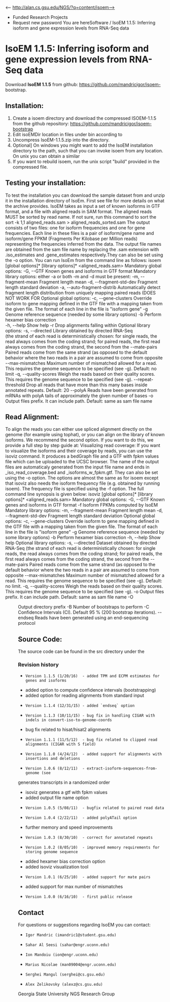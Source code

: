 <-- http://alan.cs.gsu.edu/NGS/?q=content/isoem-->

* Funded Research Projects
* Request new password
You are hereSoftware / IsoEM 1.1.5: Inferring isoform and gene expression levels from RNA-Seq data
# IsoEM 1.1.5: Inferring isoform and gene expression levels from RNA-Seq data
Download **IsoEM 1.1.5** from github: https://github.com/mandricigor/isoem- bootstrap.
##  Installation: 
1. Create a isoem directory and download the compressed ISOEM-1.1.5 
from the github repository: https://github.com/mandricigor/isoem-bootstrap
2. Edit isoEMDir location in files under bin according to 
3. Uncompress IsoEM-1.1.5.zip into the directory.
4. Optional] On windows you might want to add the IsoEM 
installation directory to the path, such that you can invoke 
isoem from any location. On unix you can obtain a similar
5. If you want to rebuild isoem, run the unix script "build" 
provided in the compressed file.
##  Testing your installation:
To test the installation you can download the sample dataset from 
and unzip it in the installation directory of IsoEm. First see 
file for more details on what the archive provides.
IsoEM takes as input a set of known isoforms in GTF format, and a 
file with aligned reads in SAM format. The aligned reads MUST be 
sorted by read name. If not sure, run this command to sort the 
sort -k 1,1 aligned_reads.sam > aligned_reads_sorted.sam
The output consists of two files: one for isoform frequencies and one 
for gene frequencies. Each line in these files is a pair of isoform/gene 
name and isoform/gene FPKM (Fragments Per Kilobase per Million reads) 
representing the frequencies inferred from the data. The output file 
names are obtained from the sam file name by replacing the .sam extension 
with .iso_estimates and .gene_estimates respectively.They can also be set 
using the -o option.
You can run IsoEm from the command line as follows:
isoem [global options]* [library options]* <aligned_reads.sam>
Mandatory global options: 
-G, --GTF <GTF file> Known genes and isoforms in GTF format
Mandatory library options: either -a or both -m and -d must be present: 
-m, --fragment-mean <Double> Fragment length mean 
-d, --fragment-std-dev <Double> Fragment length standard deviation 
-a, --auto-fragment-distrib Automatically detect fragment length 
distribution from uniquely mapping 
paired reads (DOES NOT WORK FOR 
Optional global options: 
-c, --gene-clusters <Cluster file> Override isoform to gene mapping 
defined in the GTF file with a 
mapping taken from the given file. 
The format of each line in the file 
is "isoform gene" 
-g <genome fasta file> Genome reference sequence (needed by 
some library options) 
-b Perform hexamer bias correction  
-h, --help Show help 
-r <Repeats GTF> Drop alignments falling within 
Optional library options: 
-s, --directed Library obtained by directed RNA-Seq  
(the strand of each read is 
deterministically chosen: for single 
reads, the read always comes from 
the coding strand; for paired reads, 
the first read always comes from the 
coding strand, the second from the 
\--mate-pairs Paired reads come from the same strand 
(as opposed to the default behavior 
where the two reads in a pair are 
assumed to come from opposite 
\--max-mismatches <Integer> Maximum number of mismatched allowed 
for a read. This requires the genome 
sequence to be specified (see -g). 
Default: no limit 
-q, --quality-scores Weigh the reads based on their quality 
scores. This requires the genome 
sequence to be specified (see -g). 
\--repeat-threshold <nbases> Drop all reads that have more than 
this many bases inside annotated 
repeats. Default: 20 
\--polyA <nbases> Reads have been generated from mRNAs 
with polyA tails of approximately 
the given number of bases 
-o <file prefix> Output files prefix. It can include path. 
Default: same as sam file name
##  Read Alignment: 
To align the reads you can either use spliced alignment directly 
on the genome (for example using tophat), or you can align on the 
library of known isoforms. We recommend the second option. If you 
want to do this, we provide a full step by step guide at: 
Visualizing read coverage: 
If you want to visualize the isoforms and their coverage by reads, you can use the isoviz 
command. It produces a bedGraph file and a GTF with fpkm values file which can be uploaded 
to the UCSC browser. The name of the output files are automaticaly generated from the input 
file name and ends in _iso_read_coverage.bed and _isoforms_w_fpkm.gtf. They can also be set 
using the -o option.
The options are almost the same as for isoem except that isoviz also needs the isoform frequency 
file (e.g. obtained by running isoem). The frequency file is specified using the -f option. The 
full command line synopsis is given below:
isoviz [global options]* [library options]* <aligned_reads.sam>
Mandatory global options: 
-G, --GTF <GTF file> Known genes and isoforms in GTF format 
-f <frequency file> Isoform FPKMs computed by IsoEM
Mandatory library options: 
-m, --fragment-mean <Double> Fragment length mean 
-d, --fragment-std-dev <Double> Fragment length standard deviation
Optional global options: 
-c, --gene-clusters <Cluster file> Override isoform to gene mapping 
defined in the GTF file with a 
mapping taken from the given file. 
The format of each line in the file 
is "isoform gene" 
-g <genome fasta file> Genome reference sequence (needed by 
some library options) 
-b Perform hexamer bias correction 
-h, --help Show help
Optional library options: 
-s, --directed Dataset obtained by directed RNA-Seq 
(the strand of each read is 
deterministically chosen: for single 
reads, the read always comes from 
the coding strand; for paired reads, 
the first read always comes from the 
coding strand, the second from the 
\--mate-pairs Paired reads come from the same strand 
(as opposed to the default behavior 
where the two reads in a pair are 
assumed to come from opposite 
\--max-mismatches <Integer> Maximum number of mismatched allowed 
for a read. This requires the genome 
sequence to be specified (see -g). 
Default: no limit. 
-q, --quality-scores Weigh the reads based on their quality 
scores. This requires the genome 
sequence to be specified (see -g). 
-o <file prefix> Output files prefix. It can include path. 
Default: same as sam file name 
-O <dir prefix> Output directory prefix 
-B <nr bootstraps> Number of bootstraps to perform 
-C <confidence intervals> Confidence Intervals (CI). 
Default 95 % (200 bootstrap iterations).
\--endseq Reads have been generated using an end-sequencing protocol
##  Source Code: 
The source code can be found in the src directory under the 
###  Revision history 
*     Version 1.1.5 (1/20/16)  - added TPM and ECPM estimates for genes and isoforms
- added option to compute confidence intervals (bootstrapping)
- added option for reading alignments from standard input
*     Version 1.1.4 (12/31/15) - added `endseq` option
*     Version 1.1.3 (10/11/15) - bug fix in handling CIGAR with indels in convert-iso-to-genome-coords
- bug fix related to hisat/hisat2 alignments
*     Version 1.1.1 (11/5/12)  - bug fix related to clipped read alignments (CIGAR with S field)
*     Version 1.1.0 (4/24/12)  - added support for alignments with insertions and deletions
*     Version 1.0.6 (8/12/11)  - extract-isoform-sequences-from-genome (see 
generates transcripts in a randomized order
- isoviz generates a gtf with fpkm values
- added output file name option
*     Version 1.0.5 (5/08/11)  - bugfix related to paired read data
*     Version 1.0.4 (2/22/11)  - added polyATail option
- further memory and speed improvements
*     Version 1.0.3 (8/30/10)  - correct for annotated repeats
*     Version 1.0.2 (8/05/10)  - improved memory requirements for storing genome sequence
- added hexamer bias correction option
- added isoviz visualization tool
*     Version 1.0.1 (6/25/10)  - added support for mate pairs
- added support for max number of mismatches
*     Version 1.0.0 (6/16/10)  - first public release
##  **Contact** 
For questions or suggestions regarding IsoEM you can contact:
*     Igor Mandric (imandric1@student.gsu.edu)
*     Sahar Al Seesi (sahar@engr.uconn.edu)
*     Ion Mandoiu (ion@engr.uconn.edu)
*     Marius Nicolae (man09004@engr.uconn.edu)
*     Serghei Mangul (serghei@cs.gsu.edu)
*     Alex Zelikovsky (alexz@cs.gsu.edu)
Georgia State University NGS Research Group